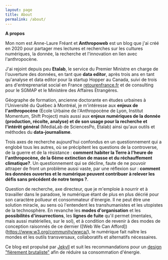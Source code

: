 ```yaml
---
layout: page
title: About
permalink: /about/
---
```


**A propos**

Mon nom est Anne-Laure Fréant et **Anthropoweb** est un blog que j'ai créé en 2020 pour partager mes lectures et recherches sur les cultures numériques, la donnée, la recherche et l'innovation en lien avec l'anthropocène. 

J'ai rejoint depuis peu **Etalab**, le service du Premier Ministre en charge de l'ouverture des données, en tant que **data editor**, après trois ans en tant qu'analyse et data editor pour la startup Hopper au Canada, suivi de trois ans d'entreprenariat social en France [retourenfrance.fr](http://retourenfrance.fr) et de consulting pour le SGMAP et le Ministère des Affaires Etrangères.

Géographe de formation, ancienne doctorante en études urbaines à l'Université du Québec à Montréal, je m'intéresse aux **enjeux de l'anthropocène** (Ecole Urbaine de l'Anthropocène de Lyon, Institut Momentum, Shift Project) mais aussi aux **enjeux numériques de la donnée (production, récolte, analyse) et de son usage pour la recherche et l'intérêt général** (MediaLab de SciencesPo, Etalab) ainsi qu'aux outils et méthodes du **data-journalisme**.

Trois axes de recherche aujourd'hui confondus en un questionnement qui a englobé tous les autres, où se précipitent les questions de la controverse, de la guerre et de la résistance : **comment habiter la Terre à l'heure de l'anthropocène, de la 6ème extinction de masse et du réchauffement climatique?**. Un questionnement qui se décline, faute de ne pouvoir attraper de front un problème aussi vaste, par une réflexion sur : **comment les données ouvertes et le numérique peuvent contribuer à relever les défis sans précédent de notre temps ?**. 

Question de recherche, axe directeur, que je m'emploie à nourrir et à travailler dans le paradoxe, le numérique étant de plus en plus décrié pour son caractère pollueur et consommateur d'énergie. Il ne peut être une solution miracle, au sens où l'entendent les transhumanistes et les utopistes de la technosphère. En revanche les **modes d'organisation** et les **possibilités d'insurrections**, les **lignes de fuite** qu'il permet (mentales, mais aussi matérielles, sur le sol), et à condition de revenir à des modes de conception raisonnés de ce dernier ([Web We Can Afford])(https://www.w3.org/community/wwca/), le numérique fait naître les mondes et les outils transversaux, collaboratifs et alternatifs nécessaires.



Ce blog est propulsé par [Jekyll](https://jekyllrb.com/) et suit les recommandations pour un [design "fièrement brutaliste"](https://brutalist-web.design/) afin de réduire sa consommation d'énergie.
